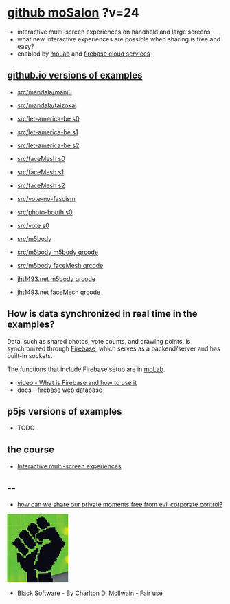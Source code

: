 # [github moSalon](https://github.com/molab-itp/moSalon) ?v=24

- interactive multi-screen experiences on handheld and large screens
- what new interactive experiences are possible when sharing is free and easy?
- enabled by [moLab](https://github.com/molab-itp/moLib) and [firebase cloud services](https://firebase.google.com)

## [github.io versions of examples](https://molab-itp.github.io/moSalon?v=24)

- [src/mandala/manju](src/mandala/manju)
- [src/mandala/taizokai](src/mandala/taizokai)

- [src/let-america-be s0](src/let-america-be/qrcode?v=24&group=s0)
- [src/let-america-be s1](src/let-america-be/qrcode?v=24&group=s1)
- [src/let-america-be s2](src/let-america-be/qrcode?v=24&group=s2)

- [src/faceMesh s0](src/faceMesh/qrcode?v=24)
- [src/faceMesh s1](src/faceMesh/qrcode?v=24&group=s1)
- [src/faceMesh s2](src/faceMesh/qrcode?v=24&group=s2)

- [src/vote-no-fascism](src/vote-no-fascism/?v=24)

- [src/photo-booth s0](src/photo-booth/?v=24)
- [src/vote s0](src/vote/?v=24)

- [src/m5body](src/m5body/?v=24)
- [src/m5body m5body qrcode](src/m5body/qrcode-m5body/?v=24&app=mo-m5body&group=m5body)
- [src/m5body faceMesh qrcode](src/m5body/qrcode-facemesh/?v=24&app=mo-m5body&group=m5body)
- [jht1493.net m5body qrcode](https://jht1493.net/moSalon/demo/m5body/qrcode-m5body/?v=24&app=mo-m5body&group=m5body)
- [jht1493.net faceMesh qrcode](https://jht1493.net/moSalon/demo/m5body/qrcode-facemesh/?v=24&app=mo-m5body&group=m5body)

## How is data synchronized in real time in the examples?

Data, such as shared photos, vote counts, and drawing points, is synchronized through [Firebase](https://firebase.google.com), which serves as a backend/server and has built-in sockets.

The functions that include Firebase setup are in [moLab](https://github.com/molab-itp/moLib).

- [video - What is Firebase and how to use it](https://www.youtube.com/watch?v=p9pgI3Mg-So&list=PLl-K7zZEsYLnfwBe4WgEw9ao0J0N1LYDR&index=8)
- [docs - firebase web database](https://firebase.google.com/docs/database/web/start?hl=en&authuser=0)

## p5js versions of examples

- TODO

## the course

- [Interactive multi-screen experiences](https://github.com/p5videoKit/IM-Screens-2024-03-ima)

## --

- [how can we share our private moments free from evil corporate control?](https://github.com/jht1493/jht-site?tab=readme-ov-file#why)

[![Black_Software](png/power-fist-142x158.png)](https://en.wikipedia.org/wiki/Black_Software)

- [Black Software](https://en.wikipedia.org/wiki/Black_Software) - [By Charlton D. McIlwain](https://global.oup.com/academic/product/black-software-9780190863845) - [Fair use](https://en.wikipedia.org/w/index.php?curid=67093597)
